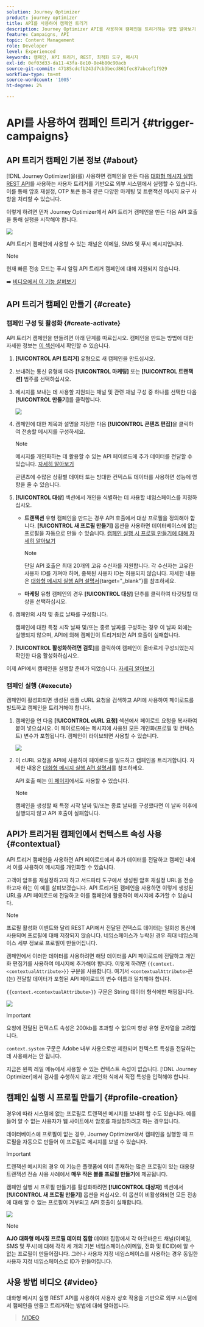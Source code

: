 ```yaml
---
solution: Journey Optimizer
product: journey optimizer
title: API를 사용하여 캠페인 트리거
description: Journey Optimizer API를 사용하여 캠페인을 트리거하는 방법 알아보기
feature: Campaigns, API
topic: Content Management
role: Developer
level: Experienced
keywords: 캠페인, API 트리거, REST, 최적화 도구, 메시지
exl-id: 0ef03d33-da11-43fa-8e10-8e4b80c90acb
source-git-commit: 47185cdcfb243d7cb3becd861fec87abcef1f929
workflow-type: tm+mt
source-wordcount: '1005'
ht-degree: 2%

---
```


# API를 사용하여 캠페인 트리거 {#trigger-campaigns}

## API 트리거 캠페인 기본 정보 {#about}

[!DNL Journey Optimizer]을(를) 사용하면 캠페인을 만든 다음 [대화형 메시지 실행 REST API](https://developer.adobe.com/journey-optimizer-apis/references/messaging/#tag/execution)를 사용하는 사용자 트리거를 기반으로 외부 시스템에서 실행할 수 있습니다. 이를 통해 암호 재설정, OTP 토큰 등과 같은 다양한 마케팅 및 트랜잭션 메시지 요구 사항을 처리할 수 있습니다.

이렇게 하려면 먼저 Journey Optimizer에서 API 트리거 캠페인을 만든 다음 API 호출을 통해 실행을 시작해야 합니다.

![](../rn/assets/do-not-localize/api-triggered.gif)

API 트리거 캠페인에 사용할 수 있는 채널은 이메일, SMS 및 푸시 메시지입니다.

>[!NOTE]
>
>현재 빠른 전송 모드는 푸시 알림 API 트리거 캠페인에 대해 지원되지 않습니다.

➡️ [비디오에서 이 기능 살펴보기](#video)

## API 트리거 캠페인 만들기 {#create}

### 캠페인 구성 및 활성화 {#create-activate}

API 트리거 캠페인을 만들려면 아래 단계를 따르십시오. 캠페인을 만드는 방법에 대한 자세한 정보는 [이 섹션](create-campaign.md)에서 확인할 수 있습니다.

1. **[!UICONTROL API 트리거]** 유형으로 새 캠페인을 만드십시오.

1. 보내려는 통신 유형에 따라 **[!UICONTROL 마케팅]** 또는 **[!UICONTROL 트랜잭션]** 범주를 선택하십시오.

1. 메시지를 보내는 데 사용할 지원되는 채널 및 관련 채널 구성 중 하나를 선택한 다음 **[!UICONTROL 만들기]**&#x200B;를 클릭합니다.

   ![](assets/api-triggered-type.png)

1. 캠페인에 대한 제목과 설명을 지정한 다음 **[!UICONTROL 콘텐츠 편집]**&#x200B;을 클릭하여 전송할 메시지를 구성하세요.

   >[!NOTE]
   >
   >메시지를 개인화하는 데 활용할 수 있는 API 페이로드에 추가 데이터를 전달할 수 있습니다. [자세히 알아보기](#contextual)
   >
   >콘텐츠에 수많은 상황별 데이터 또는 방대한 컨텍스트 데이터를 사용하면 성능에 영향을 줄 수 있습니다.

1. **[!UICONTROL 대상]** 섹션에서 개인을 식별하는 데 사용할 네임스페이스를 지정하십시오.

   * **트랜잭션** 유형 캠페인을 만드는 경우 API 호출에서 대상 프로필을 정의해야 합니다. **[!UICONTROL 새 프로필 만들기]** 옵션을 사용하면 데이터베이스에 없는 프로필을 자동으로 만들 수 있습니다. [캠페인 실행 시 프로필 만들기에 대해 자세히 알아보기](#profile-creation)

     >[!NOTE]
     >
     >단일 API 호출은 최대 20개의 고유 수신자를 지원합니다. 각 수신자는 고유한 사용자 ID를 가져야 하며, 중복된 사용자 ID는 허용되지 않습니다. 자세한 내용은 [대화형 메시지 실행 API 설명서](https://developer.adobe.com/journey-optimizer-apis/references/messaging/#tag/execution/operation/postIMUnitaryMessageExecution){target="_blank"}를 참조하세요.

   * **마케팅** 유형 캠페인의 경우 **[!UICONTROL 대상]** 단추를 클릭하여 타깃팅할 대상을 선택하십시오.

1. 캠페인의 시작 및 종료 날짜를 구성합니다.

   캠페인에 대한 특정 시작 날짜 및/또는 종료 날짜를 구성하는 경우 이 날짜 외에는 실행되지 않으며, API에 의해 캠페인이 트리거되면 API 호출이 실패합니다.

1. **[!UICONTROL 활성화하려면 검토]**&#x200B;를 클릭하여 캠페인이 올바르게 구성되었는지 확인한 다음 활성화하십시오.

이제 API에서 캠페인을 실행할 준비가 되었습니다. [자세히 알아보기](#execute)

### 캠페인 실행 {#execute}

캠페인이 활성화되면 생성된 샘플 cURL 요청을 검색하고 API에 사용하여 페이로드를 빌드하고 캠페인을 트리거해야 합니다.

1. 캠페인을 연 다음 **[!UICONTROL cURL 요청]** 섹션에서 페이로드 요청을 복사하여 붙여 넣으십시오. 이 페이로드에는 메시지에 사용된 모든 개인화(프로필 및 컨텍스트) 변수가 포함됩니다. 캠페인이 라이브되면 사용할 수 있습니다.

   ![](assets/api-triggered-curl.png)

1. 이 cURL 요청을 API에 사용하여 페이로드를 빌드하고 캠페인을 트리거합니다. 자세한 내용은 [대화형 메시지 실행 API 설명서](https://developer.adobe.com/journey-optimizer-apis/references/messaging/#tag/execution)를 참조하세요.


   API 호출 예는 [이 페이지](https://developer.adobe.com/journey-optimizer-apis/references/messaging-samples/)에서도 사용할 수 있습니다.

   >[!NOTE]
   >
   >캠페인을 생성할 때 특정 시작 날짜 및/또는 종료 날짜를 구성했다면 이 날짜 이후에 실행되지 않고 API 호출이 실패합니다.

## API가 트리거된 캠페인에서 컨텍스트 속성 사용 {#contextual}

API 트리거 캠페인을 사용하면 API 페이로드에서 추가 데이터를 전달하고 캠페인 내에서 이를 사용하여 메시지를 개인화할 수 있습니다.

고객이 암호를 재설정하고자 하고 서드파티 도구에서 생성된 암호 재설정 URL을 전송하고자 하는 이 예를 살펴보겠습니다. API 트리거된 캠페인을 사용하면 이렇게 생성된 URL을 API 페이로드에 전달하고 이를 캠페인에 활용하여 메시지에 추가할 수 있습니다.

>[!NOTE]
>
>프로필 활성화 이벤트와 달리 REST API에서 전달된 컨텍스트 데이터는 일회성 통신에 사용되며 프로필에 대해 저장되지 않습니다. 네임스페이스가 누락된 경우 최대 네임스페이스 세부 정보로 프로필이 만들어집니다.

캠페인에서 이러한 데이터를 사용하려면 해당 데이터를 API 페이로드에 전달하고 개인화 편집기를 사용하여 메시지에 추가해야 합니다. 이렇게 하려면 `{{context.<contextualAttribute>}}` 구문을 사용합니다. 여기서 `<contextualAttribute>`은(는) 전달할 데이터가 포함된 API 페이로드의 변수 이름과 일치해야 합니다.

`{{context.<contextualAttribute>}}` 구문은 String 데이터 형식에만 매핑됩니다.

![](assets/api-triggered-context.png)


>[!IMPORTANT]
>
>요청에 전달된 컨텍스트 속성은 200kb를 초과할 수 없으며 항상 유형 문자열을 고려합니다.
>
>`context.system` 구문은 Adobe 내부 사용으로만 제한되며 컨텍스트 특성을 전달하는 데 사용해서는 안 됩니다.

지금은 왼쪽 레일 메뉴에서 사용할 수 있는 컨텍스트 속성이 없습니다. [!DNL Journey Optimizer]에서 검사를 수행하지 않고 개인화 식에서 직접 특성을 입력해야 합니다.

## 캠페인 실행 시 프로필 만들기 {#profile-creation}

경우에 따라 시스템에 없는 프로필로 트랜잭션 메시지를 보내야 할 수도 있습니다. 예를 들어 알 수 없는 사용자가 웹 사이트에서 암호를 재설정하려고 하는 경우입니다.

데이터베이스에 프로필이 없는 경우, Journey Optimizer에서 캠페인을 실행할 때 프로필을 자동으로 만들어 이 프로필로 메시지를 보낼 수 있습니다.

>[!IMPORTANT]
>
>트랜잭션 메시지의 경우 이 기능은 플랫폼에 이미 존재하는 많은 프로필이 있는 대용량 트랜잭션 전송 사용 사례에서 **매우 작은 볼륨 프로필 만들기**&#x200B;에 제공됩니다.

캠페인 실행 시 프로필 만들기를 활성화하려면 **[!UICONTROL 대상자]** 섹션에서 **[!UICONTROL 새 프로필 만들기]** 옵션을 켜십시오. 이 옵션이 비활성화되면 모든 전송에 대해 알 수 없는 프로필이 거부되고 API 호출이 실패합니다.

![](assets/api-triggered-create-profile.png)

>[!NOTE]
>
>**AJO 대화형 메시징 프로필 데이터 집합** 데이터 집합에서 각 아웃바운드 채널(이메일, SMS 및 푸시)에 대해 각각 세 개의 기본 네임스페이스(이메일, 전화 및 ECID)에 알 수 없는 프로필이 만들어집니다. 그러나 사용자 지정 네임스페이스를 사용하는 경우 동일한 사용자 지정 네임스페이스로 ID가 만들어집니다.

## 사용 방법 비디오 {#video}

대화형 메시지 실행 REST API를 사용하여 사용자 상호 작용을 기반으로 외부 시스템에서 캠페인을 만들고 트리거하는 방법에 대해 알아봅니다.

>[!VIDEO](https://video.tv.adobe.com/v/3452732?quality=12&captions=kor)
